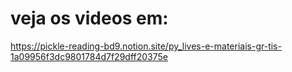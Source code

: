 # veja os videos em:
https://pickle-reading-bd9.notion.site/py_lives-e-materiais-gr-tis-1a09956f3dc9801784d7f29dff20375e